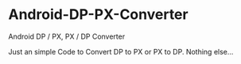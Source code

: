 Android-DP-PX-Converter
=======================

Android DP / PX, PX / DP Converter

Just an simple Code to Convert DP to PX or PX to DP. Nothing else...
